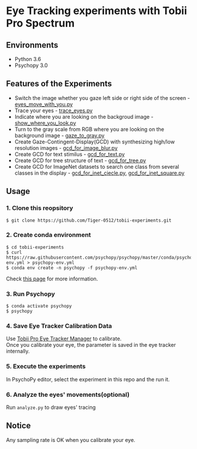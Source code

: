 # Eye Tracking experiments with Tobii Pro Spectrum

## Environments
- Python 3.6
- Psychopy 3.0

## Features of the Experiments
- Switch the image whether you gaze left side or right side of the screen - [eyes_move_with_you.py](https://github.com/Tiger-0512/tobii-experiments/blob/main/experiments/eyes_move_with_you.py)
- Trace your eyes - [trace_eyes.py](https://github.com/Tiger-0512/tobii-experiments/blob/main/experiments/trace_eyes.py)
- Indicate where you are looking on the backgroud image - [show_where_you_look.py](https://github.com/Tiger-0512/tobii-experiments/blob/main/experiments/show_where_you_look.py)
- Turn to the gray scale from RGB where you are looking on the background image - [gaze_to_gray.py](https://github.com/Tiger-0512/tobii-experiments/blob/main/experiments/gaze_to_gray.py)
- Create Gaze-Contingent-Display(GCD) with synthesizing high/low resolution images - [gcd_for_image_blur.py](https://github.com/Tiger-0512/tobii-experiments/blob/main/experiments/gcd_for_image_blur.py)
- Create GCD for text stimilus - [gcd_for_text.py](https://github.com/Tiger-0512/tobii-experiments/blob/main/experiments/gcd_for_text.py)
- Create GCD for tree structure of text - [gcd_for_tree.py](https://github.com/Tiger-0512/tobii-experiments/blob/main/experiments/gcd_for_tree.py)
- Create GCD for ImageNet datasets to search one class from several classes in the display - [gcd_for_inet_ciecle.py](https://github.com/Tiger-0512/tobii-experiments/blob/main/experiments/gcd_for_inet_circle.py), [gcd_for_inet_square.py](https://github.com/Tiger-0512/tobii-experiments/blob/main/experiments/gcd_for_inet_square.py)

## Usage
### 1. Clone this reopsitory
```
$ git clone https://github.com/Tiger-0512/tobii-experiments.git
```

### 2. Create conda environment
```
$ cd tobii-experiments
$ curl https://raw.githubusercontent.com/psychopy/psychopy/master/conda/psychopy-env.yml > psychopy-env.yml
$ conda env create -n psychopy -f psychopy-env.yml
```
Check [this page](https://www.psychopy.org/download.html) for more information.

### 3. Run Psychopy
```
$ conda activate psychopy
$ psychopy
```

### 4. Save Eye Tracker Calibration Data
Use [Tobii Pro Eye Tracker Manager](https://www.tobiipro.com/product-listing/eye-tracker-manager/) to calibrate.<br>
Once you calibrate your eye, the parameter is saved in the eye tracker internally.<br>

### 5. Execute the experiments
In PsychoPy editor, select the experiment in this repo and the run it.

### 6. Analyze the eyes' movements(optional)
Run `analyze.py` to draw eyes' tracing


## Notice
Any sampling rate is OK when you calibrate your eye.

